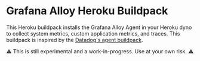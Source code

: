 # Grafana Alloy Heroku Buildpack

This Heroku buildpack installs the Grafana Alloy Agent in your Heroku dyno to collect system metrics, custom application metrics, and traces. This buildpack is inspired by the [Datadog's agent buildpack](https://github.com/DataDog/heroku-buildpack-datadog).

:warning: This is still experimental and a work-in-progress. Use at your own risk. :warning: